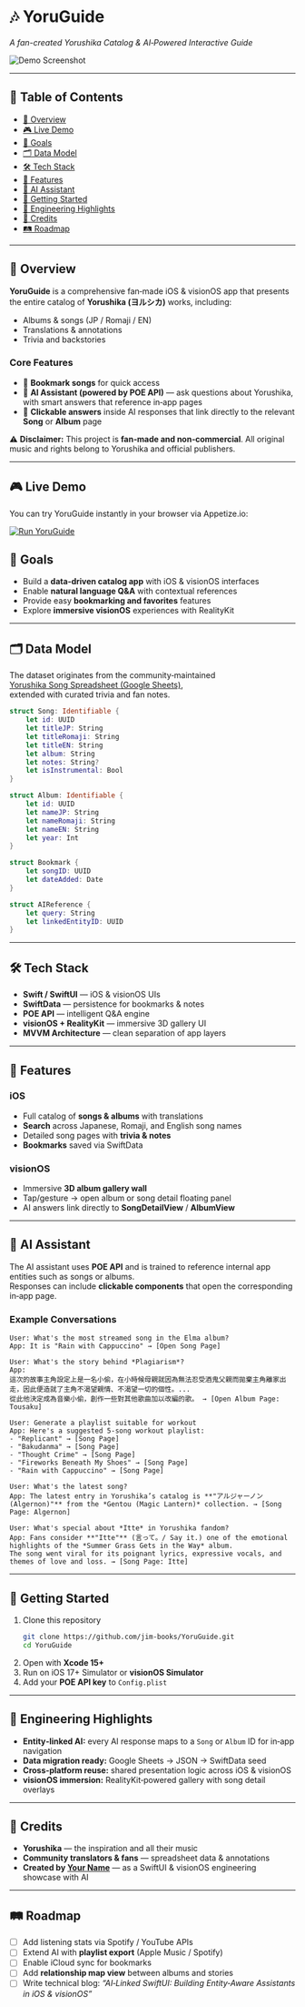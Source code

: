 # 🎶 YoruGuide  
_A fan-created Yorushika Catalog & AI‑Powered Interactive Guide_

![Demo Screenshot](./PromotionalMaterials/screenshot.png)

---

## 📑 Table of Contents  
- [📖 Overview](#-overview)  
- [🎮 Live Demo](#-live-demo)  
- [🎯 Goals](#-goals)  
- [🗂 Data Model](#-data-model)  
- [🛠 Tech Stack](#-tech-stack)  
- [📱 Features](#-features)  
- [🤖 AI Assistant](#-ai-assistant)  
- [🚀 Getting Started](#-getting-started)  
- [🧩 Engineering Highlights](#-engineering-highlights)  
- [🙌 Credits](#-credits)  
- [🛤 Roadmap](#-roadmap)  

---

## 📖 Overview  

**YoruGuide** is a comprehensive fan‑made iOS & visionOS app that presents the entire catalog of **Yorushika (ヨルシカ)** works, including:  
- Albums & songs (JP / Romaji / EN)  
- Translations & annotations  
- Trivia and backstories  

### Core Features  
- 🌸 **Bookmark songs** for quick access  
- 🤖 **AI Assistant (powered by POE API)** — ask questions about Yorushika, with smart answers that reference in‑app pages  
- 🔗 **Clickable answers** inside AI responses that link directly to the relevant **Song** or **Album** page  

⚠️ **Disclaimer:** This project is **fan‑made and non‑commercial**. All original music and rights belong to Yorushika and official publishers.  

---

## 🎮 Live Demo
You can try YoruGuide instantly in your browser via Appetize.io:

[![Run YoruGuide](https://img.shields.io/badge/Try%20YoruGuide-Live%20Demo-blue?logo=ios&logoColor=white)](https://yorushika.com)


## 🎯 Goals  

- Build a **data‑driven catalog app** with iOS & visionOS interfaces  
- Enable **natural language Q&A** with contextual references  
- Provide easy **bookmarking and favorites** features  
- Explore **immersive visionOS** experiences with RealityKit  

---

## 🗂 Data Model  

The dataset originates from the community‑maintained  
[Yorushika Song Spreadsheet (Google Sheets)](https://docs.google.com/spreadsheets/d/1sqwarEZIDQo4eTnnnQaQb0RgZJGdZrW8hEp8WbfVDlQ),  
extended with curated trivia and fan notes.  

```swift
struct Song: Identifiable {
    let id: UUID
    let titleJP: String
    let titleRomaji: String
    let titleEN: String
    let album: String
    let notes: String?
    let isInstrumental: Bool
}

struct Album: Identifiable {
    let id: UUID
    let nameJP: String
    let nameRomaji: String
    let nameEN: String
    let year: Int
}

struct Bookmark {
    let songID: UUID
    let dateAdded: Date
}

struct AIReference {
    let query: String
    let linkedEntityID: UUID
}
```

---

## 🛠 Tech Stack  

- **Swift / SwiftUI** — iOS & visionOS UIs  
- **SwiftData** — persistence for bookmarks & notes  
- **POE API** — intelligent Q&A engine  
- **visionOS + RealityKit** — immersive 3D gallery UI  
- **MVVM Architecture** — clean separation of app layers  

---

## 📱 Features  

### iOS  
- Full catalog of **songs & albums** with translations  
- **Search** across Japanese, Romaji, and English song names  
- Detailed song pages with **trivia & notes**  
- **Bookmarks** saved via SwiftData  

### visionOS  
- Immersive **3D album gallery wall**  
- Tap/gesture → open album or song detail floating panel  
- AI answers link directly to **SongDetailView** / **AlbumView**  

---

## 🤖 AI Assistant  

The AI assistant uses **POE API** and is trained to reference internal app entities such as songs or albums.  
Responses can include **clickable components** that open the corresponding in‑app page.  

### Example Conversations  

```text
User: What's the most streamed song in the Elma album?  
App: It is "Rain with Cappuccino" → [Open Song Page]
```

```text
User: What's the story behind *Plagiarism*?  
App: 
這次的故事主角設定上是一名小偷，在小時候母親就因為無法忍受酒鬼父親而拋棄主角離家出走，因此便造就了主角不渴望親情、不渴望一切的個性。...  
從此他決定成為音樂小偷，創作一些對其他歌曲加以改編的歌。 → [Open Album Page: Tousaku]
```

```text
User: Generate a playlist suitable for workout  
App: Here's a suggested 5‑song workout playlist:  
- "Replicant" → [Song Page]  
- "Bakudanma" → [Song Page]  
- "Thought Crime" → [Song Page]  
- "Fireworks Beneath My Shoes" → [Song Page]  
- "Rain with Cappuccino" → [Song Page]
```

```text
User: What's the latest song?  
App: The latest entry in Yorushika’s catalog is **"アルジャーノン (Algernon)"** from the *Gentou (Magic Lantern)* collection. → [Song Page: Algernon]
```

```text
User: What's special about *Itte* in Yorushika fandom?  
App: Fans consider **"Itte"** (言って。/ Say it.) one of the emotional highlights of the *Summer Grass Gets in the Way* album.  
The song went viral for its poignant lyrics, expressive vocals, and themes of love and loss. → [Song Page: Itte]
```

---

## 🚀 Getting Started  

1. Clone this repository  
   ```bash
   git clone https://github.com/jim-books/YoruGuide.git
   cd YoruGuide
   ```
2. Open with **Xcode 15+**  
3. Run on iOS 17+ Simulator or **visionOS Simulator**  
4. Add your **POE API key** to `Config.plist`  

---

## 🧩 Engineering Highlights  

- **Entity‑linked AI:** every AI response maps to a `Song` or `Album` ID for in‑app navigation  
- **Data migration ready:** Google Sheets → JSON → SwiftData seed  
- **Cross‑platform reuse:** shared presentation logic across iOS & visionOS  
- **visionOS immersion:** RealityKit‑powered gallery with song detail overlays  

---

## 🙌 Credits  

- **Yorushika** — the inspiration and all their music  
- **Community translators & fans** — spreadsheet data & annotations  
- **Created by [Your Name](https://linkedin.com/in/jimmyhkh)** — as a SwiftUI & visionOS engineering showcase with AI  

---

## 🛤 Roadmap  

- [ ] Add listening stats via Spotify / YouTube APIs  
- [ ] Extend AI with **playlist export** (Apple Music / Spotify)  
- [ ] Enable iCloud sync for bookmarks  
- [ ] Add **relationship map view** between albums and stories  
- [ ] Write technical blog: *“AI‑Linked SwiftUI: Building Entity‑Aware Assistants in iOS & visionOS”*  
```
